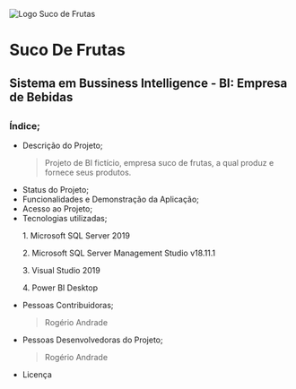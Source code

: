![Logo Suco de Frutas](https://user-images.githubusercontent.com/104234513/172245349-03068391-3789-4e2d-82b6-1e4149455447.png)

# Suco De Frutas
<h2>Sistema em Bussiness Intelligence - BI: Empresa de Bebidas<h2/>
                                                                  
  <h3>Índice;</h3>
  
- Descrição do Projeto;
  > Projeto de BI fictício, empresa suco de frutas, a qual produz e fornece seus produtos.
- Status do Projeto;
- Funcionalidades e Demonstração da Aplicação;
- Acesso ao Projeto;
- Tecnologias utilizadas;
  <p> 1. Microsoft SQL Server 2019</p>
  <p> 2. Microsoft SQL Server  Management Studio v18.11.1</p>
  <p> 3. Visual Studio 2019 </p>
  <p> 4.  Power BI Desktop</p>
- Pessoas Contribuidoras;
  >Rogério Andrade
- Pessoas Desenvolvedoras do Projeto;
  >Rogério Andrade
- Licença
